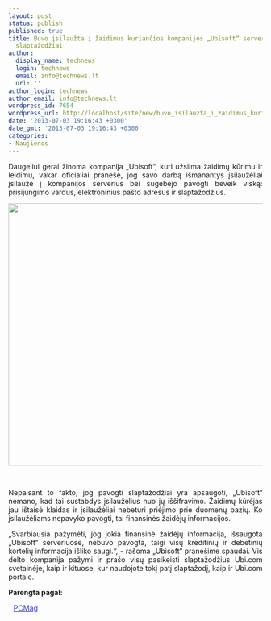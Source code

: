 ```yaml
---
layout: post
status: publish
published: true
title: Buvo įsilaužta į žaidimus kuriančios kompanijos „Ubisoft“ serverius, pavogti
  slaptažodžiai
author:
  display_name: technews
  login: technews
  email: info@technews.lt
  url: ''
author_login: technews
author_email: info@technews.lt
wordpress_id: 7654
wordpress_url: http://localhost/site/new/buvo_isilauzta_i_zaidimus_kuriancios_kompanijos_ubisoft_serverius_pavogti_slaptazodziai/
date: '2013-07-03 19:16:43 +0300'
date_gmt: '2013-07-03 19:16:43 +0300'
categories:
- Naujienos
---
```

<p style="text-align:justify">Daugeliui gerai žinoma kompanija „Ubisoft“, kuri užsiima žaidimų kūrimu ir leidimu, vakar oficialiai pranešė, jog savo darbą išmanantys įsilaužėliai įsilaužė į kompanijos serverius bei sugebėjo pavogti beveik viską: prisijungimo vardus, elektroninius pašto adresus ir slaptažodžius.</p>
<p style="text-align:center"> <a target="blank" href="http://www.technologijos.lt/upload/image/n/technologijos/it/S-34526/watch.jpg"><img alt="" src="http://www.technologijos.lt/upload/image/n/technologijos/it/S-34526/1-watch.jpg" style="width: 520px;" /></a></p>
<div style="text-align:center"> <strong></strong><br/><em></em></div>
<div style="text-align:justify"><!--[if gte mso 9]><![endif]--></p>
<p><span>Nepaisant to fakto, jog pavogti slaptažodžiai yra apsaugoti, &bdquo;Ubisoft&ldquo; nemano, kad tai sustabdys įsilaužėlius nuo jų iššifravimo. Žaidimų kūrėjas jau ištaisė klaidas ir įsilaužėliai nebeturi priėjimo prie duomenų bazių. Ko įsilaužėliams nepavyko pavogti, tai finansinės žaidėjų informacijos.</span></p>
<p><span>&bdquo;Svarbiausia pažymėti, jog jokia finansinė žaidėjų informacija, išsaugota &bdquo;Ubisoft&ldquo; serveriuose, nebuvo pavogta, taigi visų kreditinių ir debetinių kortelių informacija išliko saugi.&ldquo;, - rašoma &bdquo;Ubisoft&ldquo; pranešime spaudai. Vis dėlto kompanija pažymi ir prašo visų pasikeisti slaptažodžius Ubi.com svetainėje, kaip ir kituose, kur naudojote tokį patį slaptažodį, kaip ir Ubi.com portale.</span></p>
</div>
<p><strong>Parengta pagal:</strong></p>
<p style="margin:0px 0px 0px 10px"><a target="blank" href="http://www.pcmag.com/article2/0,2817,2421311,00.asp"><span style="color:#2E2EFE">PCMag</span></a></p>
